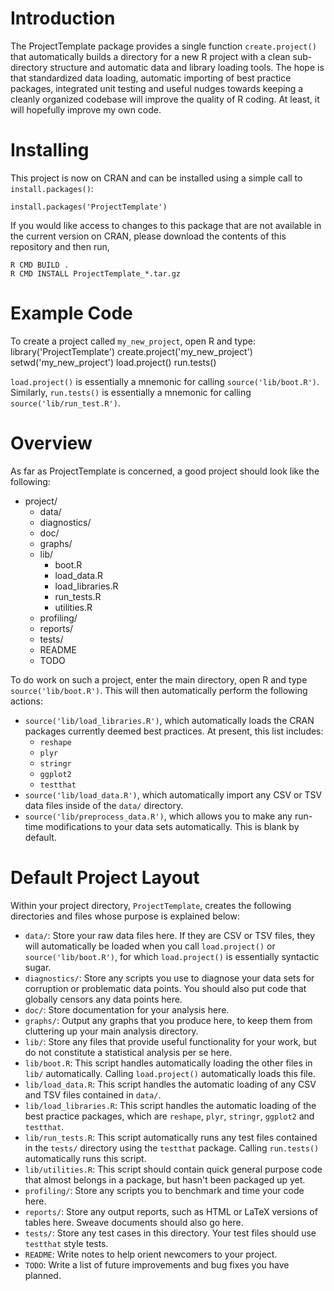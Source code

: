 # Introduction
The ProjectTemplate package provides a single function `create.project()` that automatically builds a directory for a new R project with a clean sub-directory structure and automatic data and library loading tools. The hope is that standardized data loading, automatic importing of best practice packages, integrated unit testing and useful nudges towards keeping a cleanly organized codebase will improve the quality of R coding. At least, it will hopefully improve my own code.

# Installing
This project is now on CRAN and can be installed using a simple call to `install.packages()`:

    install.packages('ProjectTemplate')

If you would like access to changes to this package that are not available in the current version on CRAN, please download the contents of this repository and then run,

    R CMD BUILD .
    R CMD INSTALL ProjectTemplate_*.tar.gz

# Example Code
To create a project called `my_new_project`, open R and type:
    library('ProjectTemplate')
    create.project('my_new_project')
    setwd('my_new_project')
    load.project()
    run.tests()

`load.project()` is essentially a mnemonic for calling `source('lib/boot.R')`. Similarly, `run.tests()` is essentially a mnemonic for calling `source('lib/run_test.R')`.

# Overview
As far as ProjectTemplate is concerned, a good project should look like the following:

* project/
    * data/
    * diagnostics/
    * doc/
    * graphs/
    * lib/
        * boot.R
        * load_data.R
        * load_libraries.R
        * run_tests.R
        * utilities.R
    * profiling/
    * reports/
    * tests/
    * README
    * TODO

To do work on such a project, enter the main directory, open R and type `source('lib/boot.R')`. This will then automatically perform the following actions:

* `source('lib/load_libraries.R')`, which automatically loads the CRAN packages currently deemed best practices. At present, this list includes:
    * `reshape`
    * `plyr`
    * `stringr`
    * `ggplot2`
    * `testthat`
* `source('lib/load_data.R')`, which automatically import any CSV or TSV data files inside of the `data/` directory.
* `source('lib/preprocess_data.R')`, which allows you to make any run-time modifications to your data sets automatically. This is blank by default.

# Default Project Layout

Within your project directory, `ProjectTemplate`, creates the following directories and files whose purpose is explained below:

* `data/`: Store your raw data files here. If they are CSV or TSV files, they will automatically be loaded when you call `load.project()` or `source('lib/boot.R')`, for which `load.project()` is essentially syntactic sugar.
* `diagnostics/`: Store any scripts you use to diagnose your data sets for corruption or problematic data points. You should also put code that globally censors any data points here.
* `doc/`: Store documentation for your analysis here.
* `graphs/`: Output any graphs that you produce here, to keep them from cluttering up your main analysis directory.
* `lib/`: Store any files that provide useful functionality for your work, but do not constitute a statistical analysis per se here.
* `lib/boot.R`: This script handles automatically loading the other files in `lib/` automatically. Calling `load.project()` automatically loads this file.
* `lib/load_data.R`: This script handles the automatic loading of any CSV and TSV files contained in `data/`.
* `lib/load_libraries.R`: This script handles the automatic loading of the best practice packages, which are `reshape`, `plyr`, `stringr`, `ggplot2` and `testthat`.
* `lib/run_tests.R`: This script automatically runs any test files contained in the `tests/` directory using the `testthat` package. Calling `run.tests()` automatically runs this script.
* `lib/utilities.R`: This script should contain quick general purpose code that almost belongs in a package, but hasn't been packaged up yet.
* `profiling/`: Store any scripts you to benchmark and time your code here.
* `reports/`: Store any output reports, such as HTML or LaTeX versions of tables here. Sweave documents should also go here.
* `tests/`: Store any test cases in this directory. Your test files should use `testthat` style tests.
* `README`: Write notes to help orient newcomers to your project.
* `TODO`: Write a list of future improvements and bug fixes you have planned.
